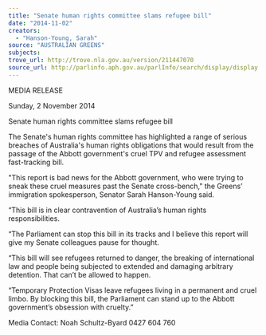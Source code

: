```yaml
---
title: "Senate human rights committee slams refugee bill"
date: "2014-11-02"
creators:
  - "Hanson-Young, Sarah"
source: "AUSTRALIAN GREENS"
subjects:
trove_url: http://trove.nla.gov.au/version/211447070
source_url: http://parlinfo.aph.gov.au/parlInfo/search/display/display.w3p;query=Id%3A%22media/pressrel/3485321%22
---
```


 MEDIA RELEASE   

 Sunday, 2 November 2014   

 Senate human rights committee slams refugee  bill   

 The Senate's human rights committee has highlighted a range of serious breaches of Australia's  human rights obligations that would result from the passage of the Abbott government's cruel TPV  and refugee assessment fast-tracking bill.   

 "This report is bad news for the Abbott government, who were trying to sneak these cruel measures  past the Senate cross-bench," the Greens’ immigration spokesperson, Senator Sarah Hanson-Young  said.   

 “This bill is in clear contravention of Australia’s human rights responsibilities.   

 “The Parliament can stop this bill in its tracks and I believe this report will give my Senate colleagues  pause for thought.   

 “This bill will see refugees returned to danger, the breaking of international law and people being  subjected to extended and damaging arbitrary detention. That can’t be allowed to happen.   

 “Temporary Protection Visas leave refugees living in a permanent and cruel limbo. By blocking this  bill, the Parliament can stand up to the Abbott government’s obsession with cruelty.”   

 

 Media Contact: Noah Schultz-Byard 0427 604 760   

